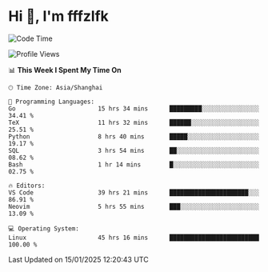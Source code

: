 # Hi 👋, I'm fffzlfk

<!--START_SECTION:waka-->
![Code Time](http://img.shields.io/badge/Code%20Time-1%2C155%20hrs%2044%20mins-blue)

![Profile Views](http://img.shields.io/badge/Profile%20Views-0-blue)

📊 **This Week I Spent My Time On** 

```text
🕑︎ Time Zone: Asia/Shanghai

💬 Programming Languages: 
Go                       15 hrs 34 mins      █████████░░░░░░░░░░░░░░░░   34.41 % 
TeX                      11 hrs 32 mins      ██████░░░░░░░░░░░░░░░░░░░   25.51 % 
Python                   8 hrs 40 mins       █████░░░░░░░░░░░░░░░░░░░░   19.17 % 
SQL                      3 hrs 54 mins       ██░░░░░░░░░░░░░░░░░░░░░░░   08.62 % 
Bash                     1 hr 14 mins        █░░░░░░░░░░░░░░░░░░░░░░░░   02.75 % 

🔥 Editors: 
VS Code                  39 hrs 21 mins      ██████████████████████░░░   86.91 % 
Neovim                   5 hrs 55 mins       ███░░░░░░░░░░░░░░░░░░░░░░   13.09 % 

💻 Operating System: 
Linux                    45 hrs 16 mins      █████████████████████████   100.00 % 
```


 Last Updated on 15/01/2025 12:20:43 UTC
<!--END_SECTION:waka-->
